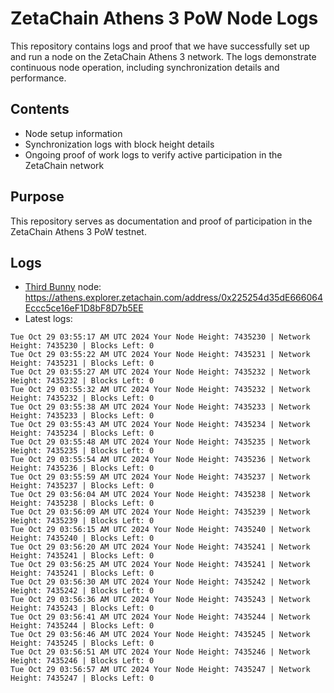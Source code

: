 # ZetaChain Athens 3 PoW Node Logs
This repository contains logs and proof that we have successfully set up and run a node on the ZetaChain Athens 3 network. The logs demonstrate continuous node operation, including synchronization details and performance.

## Contents
- Node setup information
- Synchronization logs with block height details
- Ongoing proof of work logs to verify active participation in the ZetaChain network

## Purpose
This repository serves as documentation and proof of participation in the ZetaChain Athens 3 PoW testnet.

## Logs

- [Third Bunny](https://thirdbunny.xyz/) node: https://athens.explorer.zetachain.com/address/0x225254d35dE666064Eccc5ce16eF1D8bF8D7b5EE
- Latest logs:
```
Tue Oct 29 03:55:17 AM UTC 2024 Your Node Height: 7435230 | Network Height: 7435230 | Blocks Left: 0
Tue Oct 29 03:55:22 AM UTC 2024 Your Node Height: 7435231 | Network Height: 7435231 | Blocks Left: 0
Tue Oct 29 03:55:27 AM UTC 2024 Your Node Height: 7435232 | Network Height: 7435232 | Blocks Left: 0
Tue Oct 29 03:55:32 AM UTC 2024 Your Node Height: 7435232 | Network Height: 7435232 | Blocks Left: 0
Tue Oct 29 03:55:38 AM UTC 2024 Your Node Height: 7435233 | Network Height: 7435233 | Blocks Left: 0
Tue Oct 29 03:55:43 AM UTC 2024 Your Node Height: 7435234 | Network Height: 7435234 | Blocks Left: 0
Tue Oct 29 03:55:48 AM UTC 2024 Your Node Height: 7435235 | Network Height: 7435235 | Blocks Left: 0
Tue Oct 29 03:55:54 AM UTC 2024 Your Node Height: 7435236 | Network Height: 7435236 | Blocks Left: 0
Tue Oct 29 03:55:59 AM UTC 2024 Your Node Height: 7435237 | Network Height: 7435237 | Blocks Left: 0
Tue Oct 29 03:56:04 AM UTC 2024 Your Node Height: 7435238 | Network Height: 7435238 | Blocks Left: 0
Tue Oct 29 03:56:09 AM UTC 2024 Your Node Height: 7435239 | Network Height: 7435239 | Blocks Left: 0
Tue Oct 29 03:56:15 AM UTC 2024 Your Node Height: 7435240 | Network Height: 7435240 | Blocks Left: 0
Tue Oct 29 03:56:20 AM UTC 2024 Your Node Height: 7435241 | Network Height: 7435241 | Blocks Left: 0
Tue Oct 29 03:56:25 AM UTC 2024 Your Node Height: 7435241 | Network Height: 7435241 | Blocks Left: 0
Tue Oct 29 03:56:30 AM UTC 2024 Your Node Height: 7435242 | Network Height: 7435242 | Blocks Left: 0
Tue Oct 29 03:56:36 AM UTC 2024 Your Node Height: 7435243 | Network Height: 7435243 | Blocks Left: 0
Tue Oct 29 03:56:41 AM UTC 2024 Your Node Height: 7435244 | Network Height: 7435244 | Blocks Left: 0
Tue Oct 29 03:56:46 AM UTC 2024 Your Node Height: 7435245 | Network Height: 7435245 | Blocks Left: 0
Tue Oct 29 03:56:51 AM UTC 2024 Your Node Height: 7435246 | Network Height: 7435246 | Blocks Left: 0
Tue Oct 29 03:56:57 AM UTC 2024 Your Node Height: 7435247 | Network Height: 7435247 | Blocks Left: 0
```
